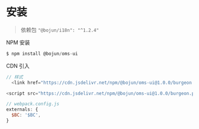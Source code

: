 # 安装

> 依赖包 `"@bojun/i18n": "^1.2.4"`

<div className="subheading">NPM 安装</div>

```js
$ npm install @bojun/oms-ui
```

<div className="subheading">CDN 引入</div>

```js
// 样式
  <link href="https://cdn.jsdelivr.net/npm/@bojun/oms-ui@1.0.0/burgeon.publish/businessComponents.min.css" rel="stylesheet">
```

```js
<script src="https://cdn.jsdelivr.net/npm/@bojun/oms-ui@1.0.0/burgeon.publish/businessComponents.min.js"></script>
```

```js
// webpack.config.js
externals: {
  $BC: '$BC',
}
```
